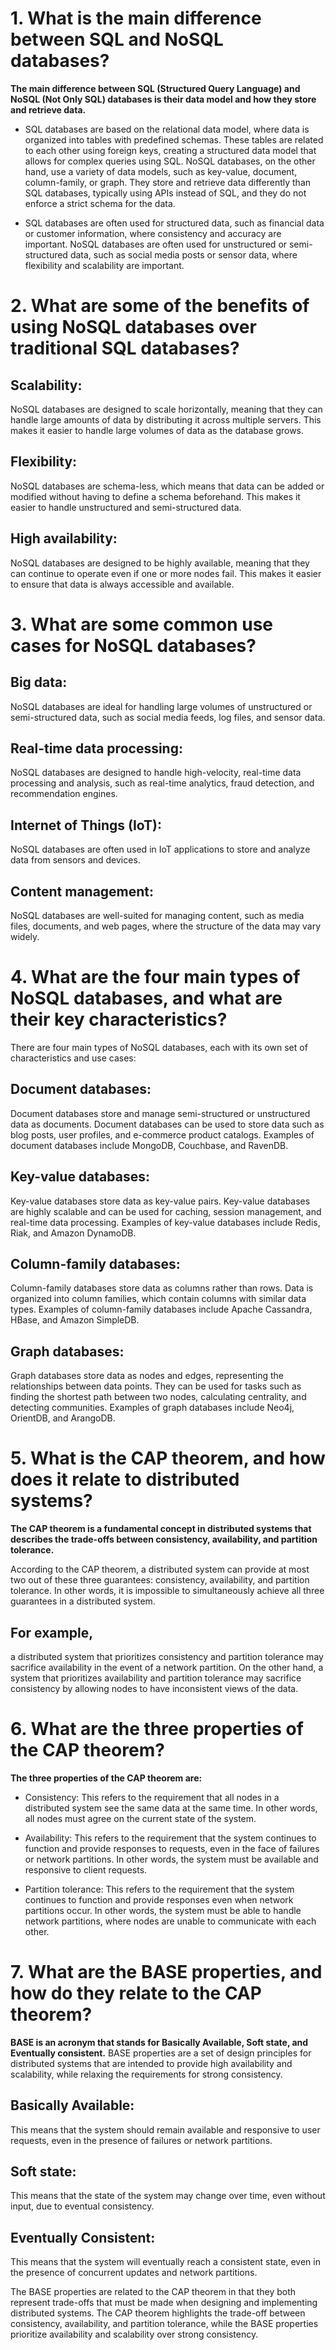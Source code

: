 #  1. What is the main difference between SQL and NoSQL databases?

**The main difference between SQL (Structured Query Language) and NoSQL (Not Only SQL) databases is their data model and how they store and retrieve data.**

* SQL databases are based on the relational data model, where data is organized into tables with predefined schemas. These tables are related to each other using foreign keys, creating a structured data model that allows for complex queries using SQL. NoSQL databases, on the other hand, use a variety of data models, such as key-value, document, column-family, or graph. They store and retrieve data differently than SQL databases, typically using APIs instead of SQL, and they do not enforce a strict schema for the data.

* SQL databases are often used for structured data, such as financial data or customer information, where consistency and accuracy are important. NoSQL databases are often used for unstructured or semi-structured data, such as social media posts or sensor data, where flexibility and scalability are important.


#  2. What are some of the benefits of using NoSQL databases over traditional SQL databases?
   
## Scalability: 
NoSQL databases are designed to scale horizontally, meaning that they can handle large amounts of data by distributing it across multiple servers. This makes it easier to handle large volumes of data as the database grows.

## Flexibility:
NoSQL databases are schema-less, which means that data can be added or modified without having to define a schema beforehand. This makes it easier to handle unstructured and semi-structured data.

## High availability:
NoSQL databases are designed to be highly available, meaning that they can continue to operate even if one or more nodes fail. This makes it easier to ensure that data is always accessible and available.

#  3. What are some common use cases for NoSQL databases?

## Big data:
NoSQL databases are ideal for handling large volumes of unstructured or semi-structured data, such as social media feeds, log files, and sensor data.

## Real-time data processing:
NoSQL databases are designed to handle high-velocity, real-time data processing and analysis, such as real-time analytics, fraud detection, and recommendation engines.

## Internet of Things (IoT):
NoSQL databases are often used in IoT applications to store and analyze data from sensors and devices.

## Content management:
NoSQL databases are well-suited for managing content, such as media files, documents, and web pages, where the structure of the data may vary widely.
   
# 4. What are the four main types of NoSQL databases, and what are their key characteristics?

There are four main types of NoSQL databases, each with its own set of characteristics and use cases:

## Document databases:
Document databases store and manage semi-structured or unstructured data as documents. Document databases can be used to store data such as blog posts, user profiles, and e-commerce product catalogs. Examples of document databases include MongoDB, Couchbase, and RavenDB.

## Key-value databases:
Key-value databases store data as key-value pairs. Key-value databases are highly scalable and can be used for caching, session management, and real-time data processing. Examples of key-value databases include Redis, Riak, and Amazon DynamoDB.

## Column-family databases: 
Column-family databases store data as columns rather than rows. Data is organized into column families, which contain columns with similar data types. Examples of column-family databases include Apache Cassandra, HBase, and Amazon SimpleDB.

## Graph databases:
Graph databases store data as nodes and edges, representing the relationships between data points. They can be used for tasks such as finding the shortest path between two nodes, calculating centrality, and detecting communities. Examples of graph databases include Neo4j, OrientDB, and ArangoDB.


# 5. What is the CAP theorem, and how does it relate to distributed systems?

**The CAP theorem is a fundamental concept in distributed systems that describes the trade-offs between consistency, availability, and partition tolerance.**


According to the CAP theorem, a distributed system can provide at most two out of these three guarantees: consistency, availability, and partition tolerance. In other words, it is impossible to simultaneously achieve all three guarantees in a distributed system.

## For example,
a distributed system that prioritizes consistency and partition tolerance may sacrifice availability in the event of a network partition. On the other hand, a system that prioritizes availability and partition tolerance may sacrifice consistency by allowing nodes to have inconsistent views of the data.

# 6. What are the three properties of the CAP theorem?

**The three properties of the CAP theorem are:**

* Consistency: This refers to the requirement that all nodes in a distributed system see the same data at the same time. In other words, all nodes must agree on the current state of the system.

* Availability: This refers to the requirement that the system continues to function and provide responses to requests, even in the face of failures or network partitions. In other words, the system must be available and responsive to client requests.

* Partition tolerance: This refers to the requirement that the system continues to function and provide responses even when network partitions occur. In other words, the system must be able to handle network partitions, where nodes are unable to communicate with each other.

# 7. What are the BASE properties, and how do they relate to the CAP theorem?

**BASE is an acronym that stands for Basically Available, Soft state, and Eventually consistent.** BASE properties are a set of design principles for distributed systems that are intended to provide high availability and scalability, while relaxing the requirements for strong consistency.

## Basically Available:
This means that the system should remain available and responsive to user requests, even in the presence of failures or network partitions.

## Soft state:
This means that the state of the system may change over time, even without input, due to eventual consistency.

## Eventually Consistent:
This means that the system will eventually reach a consistent state, even in the presence of concurrent updates and network partitions.

The BASE properties are related to the CAP theorem in that they both represent trade-offs that must be made when designing and implementing distributed systems. The CAP theorem highlights the trade-off between consistency, availability, and partition tolerance, while the BASE properties prioritize availability and scalability over strong consistency.